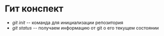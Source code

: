 # Гит конспект

* *git init* -- команда для инициализации репозитория
* *git status* -- получаем информацию от git о его текущем состоянии

